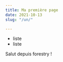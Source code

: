 ```yaml
---
title: Ma première page
date: 2021-10-13
slug: "/un/"

---
```

* liste
* liste

Salut depuis forestry !